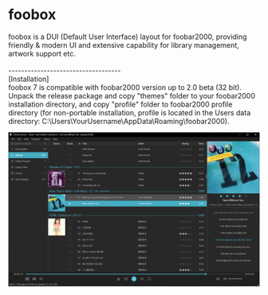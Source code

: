 # foobox

foobox is a DUI (Default User Interface) layout for foobar2000, providing friendly & modern UI and extensive capability for library management, artwork support etc. <br/><br/> 
-----------------------------------\
[Installation]\
foobox 7 is compatible with foobar2000 version up to 2.0 beta (32 bit). \
Unpack the release package and copy "themes" folder to your foobar2000 installation directory, and copy "profile" folder to foobar2000 profile directory (for non-portable installation, profile is located in the Users data directory:  C:\Users\YourUsername\AppData\Roaming\foobar2000). 

![alt text](info/screenshot.jpg "foobox - DUI foobar2000 media player")
